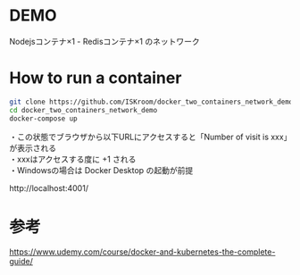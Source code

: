 # DEMO
Nodejsコンテナ×1 - Redisコンテナ×1 のネットワーク

# How to run a container
```bash
git clone https://github.com/ISKroom/docker_two_containers_network_demo.git
cd docker_two_containers_network_demo
docker-compose up
```

・この状態でブラウザから以下URLにアクセスすると「Number of visit is xxx」が表示される  
・xxxはアクセスする度に +1 される  
・Windowsの場合は Docker Desktop の起動が前提

http://localhost:4001/

# 参考
https://www.udemy.com/course/docker-and-kubernetes-the-complete-guide/
